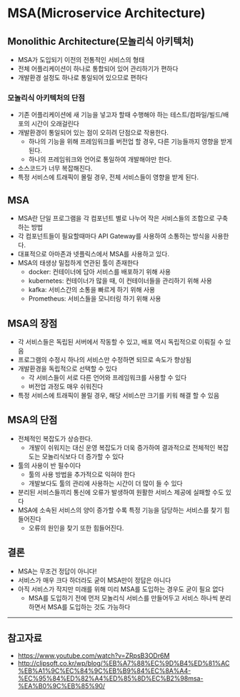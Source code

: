 # MSA(Microservice Architecture)
## Monolithic Architecture(모놀리식 아키텍처)
- MSA가 도입되기 이전의 전통적인 서비스의 형태
- 전체 어플리케이션이 하나로 통합되어 있어 관리하기가 편하다
- 개발환경 설정도 하나로 통일되어 있으므로 편하다

### 모놀리식 아키텍처의 단점
- 기존 어플리케이션에 새 기능을 넣고자 할때 수행해야 하는 테스트/컴파일/빌드/배포의 시간이 오래걸린다
- 개발환경이 통일되어 있는 점이 오히려 단점으로 작용한다.
  - 하나의 기능을 위해 프레임워크를 버전업 할 경우, 다른 기능들까지 영향을 받게 된다.
  - 하나의 프레임워크와 언어로 통일하여 개발해야만 한다. 
- 소스코드가 너무 복잡해진다.
- 특정 서비스에 트래픽이 몰릴 경우, 전체 서비스들이 영향을 받게 된다.

## MSA
- MSA란 단일 프로그램을 각 컴포넌트 별로 나누어 작은 서비스들의 조합으로 구축하는 방법
- 각 컴포넌트들이 필요할때마다 API Gateway를 사용하여 소통하는 방식을 사용한다.
- 대표적으로 아마존과 넷플릭스에서 MSA를 사용하고 있다.
- MSA의 태생상 밀접하게 연관된 툴이 존재한다
  - docker: 컨테이너에 담아 서비스를 배포하기 위해 사용
  - kubernetes: 컨테이너가 많을 때, 이 컨테이너들을 관리하기 위해 사용
  - kafka: 서비스간의 소통을 빠르게 하기 위해 사용
  - Prometheus: 서비스들을 모니터링 하기 위해 사용

## MSA의 장점
- 각 서비스들은 독립된 서버에서 작동할 수 있고, 배포 역시 독립적으로 이뤄질 수 있음
- 프로그램의 수정시 하나의 서비스만 수정하면 되므로 속도가 향상됨
- 개발환경을 독립적으로 선택할 수 있다
  - 각 서비스들이 서로 다른 언어와 프레임워크를 사용할 수 있다
  - 버전업 과정도 매우 쉬워진다
- 특정 서비스에 트래픽이 몰릴 경우, 해당 서비스만 크기를 키워 해결 할 수 있음

## MSA의 단점
- 전체적인 복잡도가 상승한다.
  - 개발이 쉬워지는 대신 운영 복잡도가 더욱 증가하여 결과적으로 전체적인 복잡도는 모놀리식보다 더 증가할 수 있다
- 툴의 사용이 반 필수이다
  - 툴의 사용 방법을 추가적으로 익혀야 한다
  - 개발보다도 툴의 관리에 사용하는 시간이 더 많이 들 수 있다
- 분리된 서비스들끼리 통신에 오류가 발생하여 원활한 서비스 제공에 실패할 수도 있다
- MSA에 소속된 서비스의 양이 증가할 수록 특정 기능을 담당하는 서비스를 찾기 힘들어진다
  - 오류의 원인을 찾기 또한 힘들어진다.

## 결론
- MSA는 무조건 정답이 아니다!
- 서비스가 매우 크다 하더라도 굳이 MSA만이 정답은 아니다
- 아직 서비스가 작지만 미래를 위해 미리 MSA를 도입하는 경우도 굳이 필요 없다
  - MSA를 도입하기 전에 먼저 모놀리식 서비스를 만들어두고 서비스 하나씩 분리하면서 MSA를 도입하는 것도 가능하다

-----------
## 참고자료
- https://www.youtube.com/watch?v=ZRpsB3ODr6M
- http://clipsoft.co.kr/wp/blog/%EB%A7%88%EC%9D%B4%ED%81%AC%EB%A1%9C%EC%84%9C%EB%B9%84%EC%8A%A4-%EC%95%84%ED%82%A4%ED%85%8D%EC%B2%98msa-%EA%B0%9C%EB%85%90/
